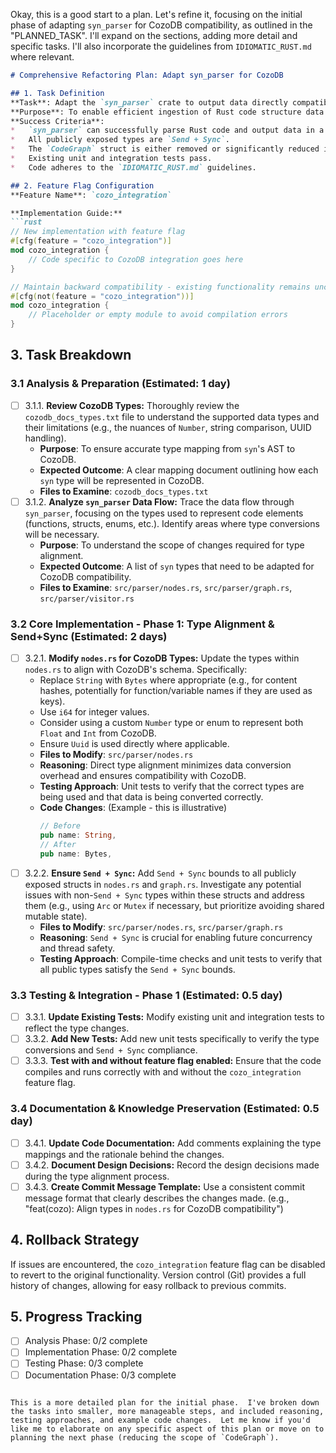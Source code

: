 Okay, this is a good start to a plan. Let's refine it, focusing on the initial phase of adapting `syn_parser` for CozoDB compatibility, as outlined in the "PLANNED_TASK".  I'll expand on the sections, adding more detail and specific tasks.  I'll also incorporate the guidelines from `IDIOMATIC_RUST.md` where relevant.

```markdown
# Comprehensive Refactoring Plan: Adapt syn_parser for CozoDB

## 1. Task Definition
**Task**: Adapt the `syn_parser` crate to output data directly compatible with CozoDB, minimizing intermediate data structures and ensuring type alignment.
**Purpose**: To enable efficient ingestion of Rust code structure data into CozoDB for analysis and querying.  This avoids unnecessary data transformations and improves performance.
**Success Criteria**:
*   `syn_parser` can successfully parse Rust code and output data in a format directly consumable by CozoDB (specifically, types matching CozoDB's schema).
*   All publicly exposed types are `Send + Sync`.
*   The `CodeGraph` struct is either removed or significantly reduced in scope, with data streamed directly from the `syn` AST.
*   Existing unit and integration tests pass.
*   Code adheres to the `IDIOMATIC_RUST.md` guidelines.

## 2. Feature Flag Configuration
**Feature Name**: `cozo_integration`

**Implementation Guide:**
```rust
// New implementation with feature flag
#[cfg(feature = "cozo_integration")]
mod cozo_integration {
    // Code specific to CozoDB integration goes here
}

// Maintain backward compatibility - existing functionality remains unchanged
#[cfg(not(feature = "cozo_integration"))]
mod cozo_integration {
    // Placeholder or empty module to avoid compilation errors
}
```

## 3. Task Breakdown

### 3.1 Analysis & Preparation (Estimated: 1 day)
- [ ] 3.1.1. **Review CozoDB Types:** Thoroughly review the `cozodb_docs_types.txt` file to understand the supported data types and their limitations (e.g., the nuances of `Number`, string comparison, UUID handling).
  - **Purpose**: To ensure accurate type mapping from `syn`'s AST to CozoDB.
  - **Expected Outcome**: A clear mapping document outlining how each `syn` type will be represented in CozoDB.
  - **Files to Examine**: `cozodb_docs_types.txt`
- [ ] 3.1.2. **Analyze `syn_parser` Data Flow:**  Trace the data flow through `syn_parser`, focusing on the types used to represent code elements (functions, structs, enums, etc.). Identify areas where type conversions will be necessary.
  - **Purpose**: To understand the scope of changes required for type alignment.
  - **Expected Outcome**: A list of `syn` types that need to be adapted for CozoDB compatibility.
  - **Files to Examine**: `src/parser/nodes.rs`, `src/parser/graph.rs`, `src/parser/visitor.rs`

### 3.2 Core Implementation - Phase 1: Type Alignment & Send+Sync (Estimated: 2 days)
- [ ] 3.2.1. **Modify `nodes.rs` for CozoDB Types:**  Update the types within `nodes.rs` to align with CozoDB's schema.  Specifically:
    - Replace `String` with `Bytes` where appropriate (e.g., for content hashes, potentially for function/variable names if they are used as keys).
    - Use `i64` for integer values.
    - Consider using a custom `Number` type or enum to represent both `Float` and `Int` from CozoDB.
    - Ensure `Uuid` is used directly where applicable.
  - **Files to Modify**: `src/parser/nodes.rs`
  - **Reasoning**:  Direct type alignment minimizes data conversion overhead and ensures compatibility with CozoDB.
  - **Testing Approach**: Unit tests to verify that the correct types are being used and that data is being converted correctly.
  - **Code Changes**: (Example - this is illustrative)
    ```rust
    // Before
    pub name: String,
    // After
    pub name: Bytes,
    ```
- [ ] 3.2.2. **Ensure `Send + Sync`:** Add `Send + Sync` bounds to all publicly exposed structs in `nodes.rs` and `graph.rs`.  Investigate any potential issues with non-`Send + Sync` types within these structs and address them (e.g., using `Arc` or `Mutex` if necessary, but prioritize avoiding shared mutable state).
  - **Files to Modify**: `src/parser/nodes.rs`, `src/parser/graph.rs`
  - **Reasoning**:  `Send + Sync` is crucial for enabling future concurrency and thread safety.
  - **Testing Approach**:  Compile-time checks and unit tests to verify that all public types satisfy the `Send + Sync` bounds.

### 3.3 Testing & Integration - Phase 1 (Estimated: 0.5 day)
- [ ] 3.3.1. **Update Existing Tests:** Modify existing unit and integration tests to reflect the type changes.
- [ ] 3.3.2. **Add New Tests:** Add new unit tests specifically to verify the type conversions and `Send + Sync` compliance.
- [ ] 3.3.3. **Test with and without feature flag enabled:** Ensure that the code compiles and runs correctly with and without the `cozo_integration` feature flag.

### 3.4 Documentation & Knowledge Preservation (Estimated: 0.5 day)
- [ ] 3.4.1. **Update Code Documentation:** Add comments explaining the type mappings and the rationale behind the changes.
- [ ] 3.4.2. **Document Design Decisions:**  Record the design decisions made during the type alignment process.
- [ ] 3.4.3. **Create Commit Message Template:**  Use a consistent commit message format that clearly describes the changes made.  (e.g., "feat(cozo): Align types in `nodes.rs` for CozoDB compatibility")

## 4. Rollback Strategy
If issues are encountered, the `cozo_integration` feature flag can be disabled to revert to the original functionality.  Version control (Git) provides a full history of changes, allowing for easy rollback to previous commits.

## 5. Progress Tracking
- [ ] Analysis Phase: 0/2 complete
- [ ] Implementation Phase: 0/2 complete
- [ ] Testing Phase: 0/3 complete
- [ ] Documentation Phase: 0/3 complete
```

This is a more detailed plan for the initial phase.  I've broken down the tasks into smaller, more manageable steps, and included reasoning, testing approaches, and example code changes.  Let me know if you'd like me to elaborate on any specific aspect of this plan or move on to planning the next phase (reducing the scope of `CodeGraph`).
